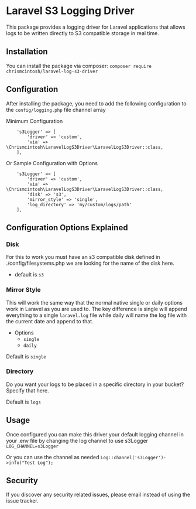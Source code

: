 # Laravel S3 Logging Driver

This package provides a logging driver for Laravel applications that allows logs to be written directly to S3 compatible storage in real time.

## Installation

You can install the package via composer:
`composer require chrismcintosh/laravel-log-s3-driver`

## Configuration

After installing the package, you need to add the following configuration to the `config/logging.php` file channel array

Minimum Configuration

```
    's3Logger' => [
        'driver' => 'custom',
        'via' => \Chrismcintosh\LaravelLogS3Driver\LaravelLogS3Driver::class,
    ],
```

Or Sample Configuration with Options

```
    's3Logger' => [
        'driver' => 'custom',
        'via' => \Chrismcintosh\LaravelLogS3Driver\LaravelLogS3Driver::class,
        'disk' => 's3',
        'mirror_style' => 'single',
        'log_directory' => 'my/custom/logs/path'
    ],
```

## Configuration Options Explained

### Disk

For this to work you must have an s3 compatible disk defined in ./config/filesystems.php we are looking for the name of the disk here.

- default is `s3`

### Mirror Style

This will work the same way that the normal native single or daily options work in Laravel as you are used to. The key difference is single will append everything to a single `laravel.log` file while daily will name the log file with the current date and append to that.

- Options
  - `single`
  - `daily`

Default is `single`

### Directory

Do you want your logs to be placed in a specific directory in your bucket? Specify that here.

Default is `logs`

## Usage

Once configured you can make this driver your default logging channel in your .env file by changing the log channel to use s3Logger
`LOG_CHANNEL=s3Logger`

Or you can use the channel as needed
`Log::channel('s3Logger')->info("Test Log");`

## Security

If you discover any security related issues, please email instead of using the issue tracker.
